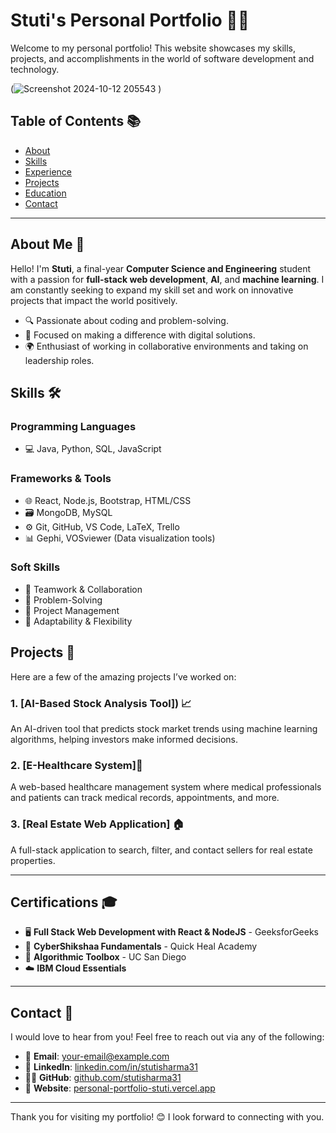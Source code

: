 # Stuti's Personal Portfolio 👩‍💻

Welcome to my personal portfolio! This website showcases my skills, projects, and accomplishments in the world of software development and technology. 

(![Screenshot 2024-10-12 205543](https://github.com/user-attachments/assets/d37ba77c-9ea2-40a6-a847-cf329836af56)
) <!-- Replace this URL with your actual image link -->

## Table of Contents 📚
- [About](#about-me)
- [Skills](#skills)
- [Experience](#experience)
- [Projects](#projects)
- [Education](#education)
- [Contact](#contact)

---

## About Me 🌟

Hello! I'm **Stuti**, a final-year **Computer Science and Engineering** student with a passion for **full-stack web development**, **AI**, and **machine learning**. I am constantly seeking to expand my skill set and work on innovative projects that impact the world positively.

- 🔍 Passionate about coding and problem-solving.
- 🎯 Focused on making a difference with digital solutions.
- 🌍 Enthusiast of working in collaborative environments and taking on leadership roles.

## Skills 🛠️

### Programming Languages
- 💻 Java, Python, SQL, JavaScript

### Frameworks & Tools
- 🌐 React, Node.js, Bootstrap, HTML/CSS
- 🗃️ MongoDB, MySQL
- ⚙️ Git, GitHub, VS Code, LaTeX, Trello
- 📊 Gephi, VOSviewer (Data visualization tools)

### Soft Skills
- 🤝 Teamwork & Collaboration
- 🧩 Problem-Solving
- 📅 Project Management
- 🔄 Adaptability & Flexibility

## Projects 🚀

Here are a few of the amazing projects I’ve worked on:

### 1. [AI-Based Stock Analysis Tool]) 📈
An AI-driven tool that predicts stock market trends using machine learning algorithms, helping investors make informed decisions.

### 2. [E-Healthcare System]🏥
A web-based healthcare management system where medical professionals and patients can track medical records, appointments, and more.

### 3. [Real Estate Web Application] 🏠
A full-stack application to search, filter, and contact sellers for real estate properties.

---

## Certifications 🎓
- 🖥️ **Full Stack Web Development with React & NodeJS** - GeeksforGeeks
- 🔐 **CyberShikshaa Fundamentals** - Quick Heal Academy
- 🧠 **Algorithmic Toolbox** - UC San Diego
- ☁️ **IBM Cloud Essentials**

---

## Contact 💬

I would love to hear from you! Feel free to reach out via any of the following:

- 📧 **Email**: your-email@example.com
- 🔗 **LinkedIn**: [linkedin.com/in/stutisharma31](https://linkedin.com/in/stutisharma31)
- 🐱‍💻 **GitHub**: [github.com/stutisharma31](https://github.com/stutisharma31)
- 📝 **Website**: [personal-portfolio-stuti.vercel.app]([https://yourwebsite.com](https://personal-portfolio-stuti.vercel.app/))

---

Thank you for visiting my portfolio! 😊 I look forward to connecting with you.
